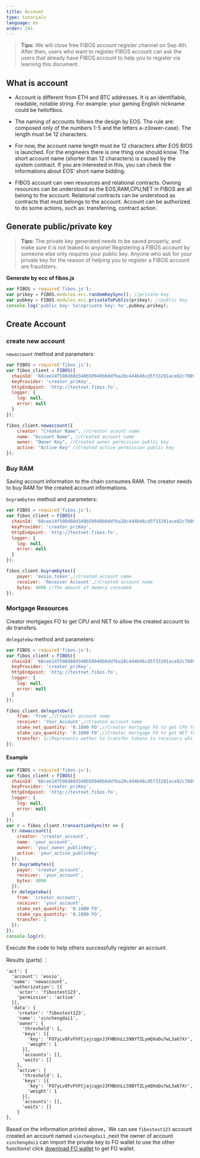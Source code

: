 ```yaml
---
title: Account
type: tutorials
language: en
order: 241
---
```


> **Tips:** We will close free FIBOS account register channel on Sep 4th. After then, users who want to register FIBOS account can ask the users that already have FIBOS account to help you to register via learning this document.

## What is account

- Account is different from ETH and BTC addresses. It is an identifiable, readable, notable string. For example: your gaming English nickname could be hellofibos.

- The naming of accounts follows the design by EOS. The rule are: composed only of the numbers 1-5 and the letters a-z(lower-case). The length must be 12 characters.

- For now, the account name length must be 12 characters after EOS BIOS is launched. For the engineers there is one thing one should know. The short account name (shorter than 12 characters) is caused by the system contract. If you are interested in this, you can check the informations about EOS' short name bidding.

- FIBOS account can own resources and relational contracts. Owning resources can be understood as the EOS,RAM,CPU,NET in FIBOS are all belong to the account. Relational contracts can be understood as contracts that must belongs to the account. Account can be authorized to do some actions, such as: transferring, contract action.

## Generate public/private key

>**Tips:** The private key generated needs to be saved properly, and make sure it is not leaked to anyone!  Registering a FIBOS account by someone else only requires your public key. Anyone who ask for your private key for the reason of helping you to register a FIBOS account are fraudsters.

**Generate by ecc of fibos.js**

```javascript
var FIBOS = require('fibos.js');
var prikey = FIBOS.modules.ecc.randomKeySync(); //private key
var pubkey = FIBOS.modules.ecc.privateToPublic(prikey); //public key
console.log('public key: %s\nprivate key: %s',pubkey,prikey);
```



## Create Account

### create new account

`newaccount` method and parameters:

```javascript
var FIBOS = require('fibos.js');
var fibos_client = FIBOS({
  chainId: '68cee14f598d88d340b50940b6ddfba28c444b46cd5f33201ace82c78896793a',
  keyProvider: 'creator_priKey',
  httpEndpoint: 'http://testnet.fibos.fo',
  logger: {
    log: null,
    error: null
  }
});

fibos_client.newaccount({
    creator: "Creator Name", //Creator acount name
    name: "Account Name", //Created account name
    owner: "Owner Key", //Created owner permission public key
    active: "Active Key" //Created active permission public key
});  
```

###  Buy RAM

Saving account information to the chain consumes RAM. The creator needs to buy RAM for the created account informations.

`buyrambytes` method and parameters:


```javascript
var FIBOS = require('fibos.js');
var fibos_client = FIBOS({
  chainId: '68cee14f598d88d340b50940b6ddfba28c444b46cd5f33201ace82c78896793a',
  keyProvider: 'creator_priKey',
  httpEndpoint: 'http://testnet.fibos.fo',
  logger: {
    log: null,
    error: null
  }
});

fibos_client.buyrambytes({
    payer: 'eosio.token',//Created account name
    receiver: 'Receiver Account',//Created account name
    bytes: 4096 //The amount of memory consumed
});
```

### Mortgage Resources

Creator mortgages FO to get CPU and NET to allow the created account to do transfers.

`delegatebw` method and parameters:


```javascript
var FIBOS = require('fibos.js');
var fibos_client = FIBOS({
  chainId: '68cee14f598d88d340b50940b6ddfba28c444b46cd5f33201ace82c78896793a',
  keyProvider: 'creator_priKey',
  httpEndpoint: 'http://testnet.fibos.fo',
  logger: {
    log: null,
    error: null
  }
});

fibos_client.delegatebw({
    from: 'from',//Creator account name
    receiver: 'Your_Account',//Created account name
    stake_net_quantity: '0.1000 FO',//Creator mortgage FO to get CPU for created account
    stake_cpu_quantity: '0.1000 FO',//Creator mortgage FO to get NET for created account
    transfer: 1//Represents wether to transfer tokens to receivors while mortgaging resources
});
```

#### Example

```javascript
var FIBOS = require('fibos.js');
var fibos_client = FIBOS({
  chainId: '68cee14f598d88d340b50940b6ddfba28c444b46cd5f33201ace82c78896793a',
  keyProvider: 'creator_priKey',
  httpEndpoint: 'http://testnet.fibos.fo',
  logger: {
    log: null,
    error: null
  }
});
var r = fibos_client.transactionSync(tr => {
  tr.newaccount({
    creator: 'creator_account',
    name: 'your_account',
    owner: 'your_owner_publicKey',
    active: 'your_active_publicKey'
  });
  tr.buyrambytes({
    payer: 'creator_account',
    receiver: 'your_account',
    bytes: 4096
  });
  tr.delegatebw({
    from: 'creator_account',
    receiver: 'your_account',
    stake_net_quantity: '0.1000 FO',
    stake_cpu_quantity: '0.1000 FO',
    transfer: 1
  });
});
console.log(r);
```

Execute the code to help others successfully register an account.

Results (parts) ：

```
'act': {
  'account': 'eosio',
  'name': 'newaccount',
  'authorization': [{
    'actor': 'fibostest123',
    'permission': 'active'
  }],
  'data': {
    'creator': 'fibostest123',
    'name': 'xinchengdai1',
    'owner': {
      'threshold': 1,
      'keys': [{
        'key': 'FO7yLv8FvFhFCjajcqgnJJFHBUnLLS9BYfZLymQXoDu7wL3a67Xr',
        'weight': 1
      }],
      'accounts': [],
      'waits': []
    },
    'active': {
      'threshold': 1,
      'keys': [{
        'key': 'FO7yLv8FvFhFCjajcqgnJJFHBUnLLS9BYfZLymQXoDu7wL3a67Xr',
        'weight': 1
      }],
      'accounts': [],
      'waits': []
    }
},
```

Based on the information printed above，We can see `fibostest123` account created an account named `xinchengdai1` ,next the owner of account `xinchengdai1` can import the private key to FO wallet to use the other functions! click [download FO wallet](http://wallet.fo/) to get FO wallet.